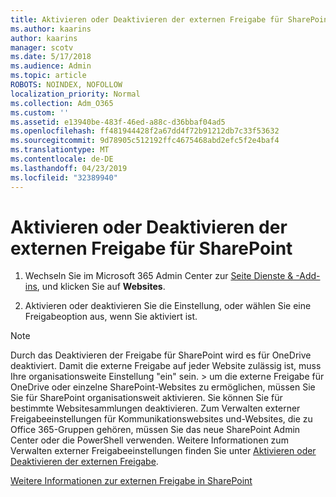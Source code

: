 ```yaml
---
title: Aktivieren oder Deaktivieren der externen Freigabe für SharePoint
ms.author: kaarins
author: kaarins
manager: scotv
ms.date: 5/17/2018
ms.audience: Admin
ms.topic: article
ROBOTS: NOINDEX, NOFOLLOW
localization_priority: Normal
ms.collection: Adm_O365
ms.custom: ''
ms.assetid: e13940be-483f-46ed-a88c-d36bbaf04ad5
ms.openlocfilehash: ff481944428f2a67dd4f72b91212db7c33f53632
ms.sourcegitcommit: 9d78905c512192ffc4675468abd2efc5f2e4baf4
ms.translationtype: MT
ms.contentlocale: de-DE
ms.lasthandoff: 04/23/2019
ms.locfileid: "32389940"
---
```

# <a name="turn-external-sharing-on-or-off-for-sharepoint"></a>Aktivieren oder Deaktivieren der externen Freigabe für SharePoint

1. Wechseln Sie im Microsoft 365 Admin Center zur [Seite Dienste &amp; -Add-ins](https://portal.office.com/adminportal/home#/Settings/ServicesAndAddIns), und klicken Sie auf **Websites**.
    
2. Aktivieren oder deaktivieren Sie die Einstellung, oder wählen Sie eine Freigabeoption aus, wenn Sie aktiviert ist.
    
> [!NOTE]
> Durch das Deaktivieren der Freigabe für SharePoint wird es für OneDrive deaktiviert. Damit die externe Freigabe auf jeder Website zulässig ist, muss Ihre organisationsweite Einstellung "ein" sein. > um die externe Freigabe für OneDrive oder einzelne SharePoint-Websites zu ermöglichen, müssen Sie Sie für SharePoint organisationsweit aktivieren. Sie können Sie für bestimmte Websitesammlungen deaktivieren. Zum Verwalten externer Freigabeeinstellungen für Kommunikationswebsites und-Websites, die zu Office 365-Gruppen gehören, müssen Sie das neue SharePoint Admin Center oder die PowerShell verwenden. Weitere Informationen zum Verwalten externer Freigabeeinstellungen finden Sie unter [Aktivieren oder Deaktivieren der externen Freigabe](https://go.microsoft.com/fwlink/?linkid=866426). 
  
[Weitere Informationen zur externen Freigabe in SharePoint](https://go.microsoft.com/fwlink/?linkid=734908)
  

